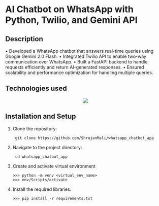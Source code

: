 # AI Chatbot on WhatsApp with Python, Twilio, and Gemini API


## Description

• Developed a WhatsApp chatbot that answers real-time queries using Google Gemini 2.0 Flash.
• Integrated Twilio API to enable two-way communication over WhatsApp.
• Built a FastAPI backend to handle requests efficiently and return AI-generated responses.
• Ensured scalability and performance optimization for handling multiple queries.

## Technologies used
<p align="center">
  <a href="https://skillicons.dev">
    <img src="https://skillicons.dev/icons?i=python,fastapi,postgresql,gcp,git" />
  </a>
</p>

## Installation and Setup

1. Clone the repository:

        git clone https://github.com/ShrujanMali/whatsapp_chatbot_app

2. Navigate to the project directory:

        cd whatsapp_chatbot_app

3. Create and activate virtual environment

       >>> python -m venv <virtual_env_name>
       >>> env/Scripts/activate

4. Install the required libraries:

       >>> pip install -r requirements.txt
